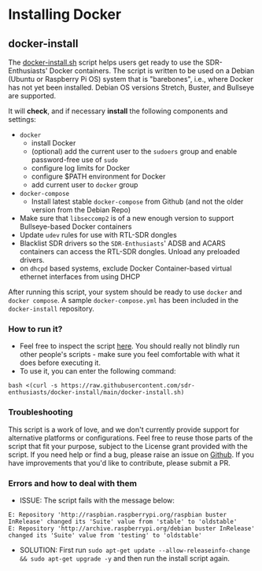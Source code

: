 # Installing Docker

## docker-install

The [docker-install.sh](https://github.com/sdr-enthusiasts/docker-install) script helps users get ready to use the SDR-Enthusiasts' Docker containers.
The script is written to be used on a Debian (Ubuntu or Raspberry Pi OS) system that is "barebones", i.e., where Docker has not yet been installed. Debian OS versions Stretch, Buster, and Bullseye are supported.

It will **check**, and if necessary **install** the following components and settings:

- `docker`
  - install Docker
  - (optional) add the current user to the `sudoers` group and enable password-free use of `sudo`
  - configure log limits for Docker
  - configure $PATH environment for Docker
  - add current user to `docker` group
- `docker-compose`
  - Install latest stable `docker-compose` from Github (and not the older version from the Debian Repo)
- Make sure that `libseccomp2` is of a new enough version to support Bullseye-based Docker containers
- Update `udev` rules for use with RTL-SDR dongles
- Blacklist SDR drivers so the `SDR-Enthusiasts`' ADSB and ACARS containers can access the RTL-SDR dongles. Unload any preloaded drivers.
- on `dhcpd` based systems, exclude Docker Container-based virtual ethernet interfaces from using DHCP

After running this script, your system should be ready to use `docker` and `docker compose`. A sample `docker-compose.yml` has been included in the `docker-install` repository.

### How to run it?

- Feel free to inspect the script [here](https://raw.githubusercontent.com/sdr-enthusiasts/docker-install/main/docker-install.sh). You should really not blindly run other people's scripts - make sure you feel comfortable with what it does before executing it.
- To use it, you can enter the following command:

```
bash <(curl -s https://raw.githubusercontent.com/sdr-enthusiasts/docker-install/main/docker-install.sh)
```

### Troubleshooting

This script is a work of love, and we don't currently provide support for alternative platforms or configurations.
Feel free to reuse those parts of the script that fit your purpose, subject to the License grant provided with the script.
If you need help or find a bug, please raise an issue on [Github](https://github.com/sdr-enthusiasts/docker-install/issues).
If you have improvements that you'd like to contribute, please submit a PR.

### Errors and how to deal with them

- ISSUE: The script fails with the message below:

```
E: Repository 'http://raspbian.raspberrypi.org/raspbian buster InRelease' changed its 'Suite' value from 'stable' to 'oldstable'
E: Repository 'http://archive.raspberrypi.org/debian buster InRelease' changed its 'Suite' value from 'testing' to 'oldstable'
```

- SOLUTION: First run `sudo apt-get update --allow-releaseinfo-change && sudo apt-get upgrade -y` and then run the install script again.
